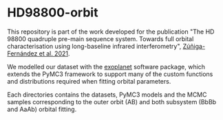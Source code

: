 # HD98800-orbit

This repository is part of the work developed for the publication "The HD 98800 quadruple pre-main sequence system. Towards full orbital characterisation using long-baseline infrared interferometry", [Zúñiga-Fernández et al. 2021](https://arxiv.org/abs/2109.02841).

We modelled our dataset with the [exoplanet](https://github.com/exoplanet-dev/exoplanet) software package, which extends the PyMC3 framework to support many of the custom functions and distributions required when fitting orbital parameters. 

Each directories contains the datasets, PyMC3 models and the MCMC samples corresponding to the outer orbit (AB) and both subsystem (BbBb and AaAb) orbital fitting.




